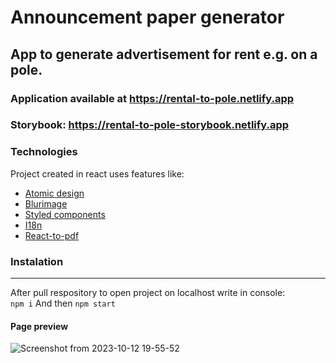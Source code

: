# Announcement paper generator

## App to generate advertisement for rent e.g. on a pole.

### Application available at https://rental-to-pole.netlify.app

### Storybook: https://rental-to-pole-storybook.netlify.app

### Technologies

Project created in react uses features like:

- [Atomic design](https://atomicdesign.bradfrost.com/)
- [Blurimage](https://blurha.sh/)
- [Styled components](https://styled-components.com/)
- [I18n](https://react.i18next.com/)
- [React-to-pdf](https://www.npmjs.com/package/react-to-pdf)

### Instalation

---

After pull respository to open project on localhost write in console:  
`npm i`
And then
`npm start`

#### Page preview

![Screenshot from 2023-10-12 19-55-52](https://github.com/kkedzierski/slimredit/assets/47725233/862d7604-537e-47a6-be6c-7c727a749471)
